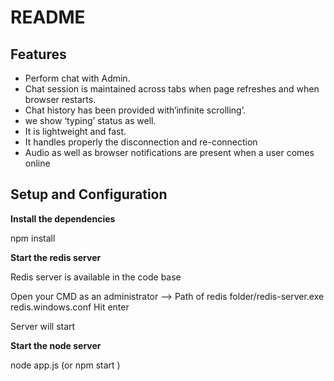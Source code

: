 # README #

## Features ##

* Perform chat with Admin.
* Chat session is maintained across tabs when page refreshes and when browser restarts.
* Chat history has been provided with‘infinite scrolling’.
* we show ‘typing’ status as well.
* It is lightweight and fast.
* It handles properly the disconnection and re-connection
* Audio as well as browser notifications are present when a user comes online

## Setup and Configuration ##

**Install the dependencies** 

npm install

**Start the redis server** 

Redis server is available in the code base

Open your CMD as an administrator --> Path of redis folder/redis-server.exe redis.windows.conf Hit enter

Server will start

**Start the node server**

node app.js (or npm start )

